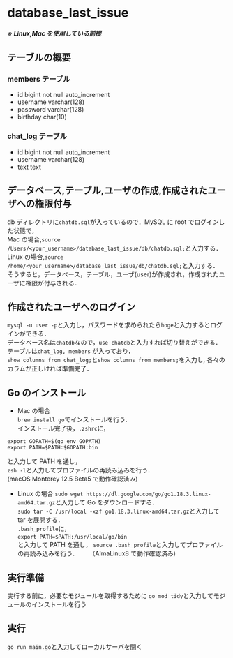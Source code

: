 # database_last_issue

##### ※ Linux,Mac を使用している前提

## テーブルの概要

### members テーブル

- id bigint not null auto_increment
- username varchar(128)
- password varchar(128)
- birthday char(10)

### chat_log テーブル

- id bigint not null auto_increment
- username varchar(128)
- text text

## データベース,テーブル,ユーザの作成,作成されたユーザへの権限付与

db ディレクトリに`chatdb.sql`が入っているので，MySQL に root でログインした状態で，  
Mac の場合,`source /Users/<your_username>/database_last_issue/db/chatdb.sql;`と入力する．  
Linux の場合,`source /home/<your_username>/database_last_issue/db/chatdb.sql;`と入力する．  
そうすると，データベース，テーブル，ユーザ(user)が作成され，作成されたユーザに権限が付与される．

## 作成されたユーザへのログイン

`mysql -u user -p`と入力し，パスワードを求められたら`hoge`と入力するとログインができる．  
データベース名は`chatdb`なので，`use chatdb`と入力すれば切り替えができる．テーブルは`chat_log, members` が入っており，  
`show columns from chat_log;`と`show columns from members;`を入力し, 各々のカラムが正しければ準備完了．

## Go のインストール

- Mac の場合  
  `brew install go`でインストールを行う．  
  インストール完了後，`.zshrc`に，

```
export GOPATH=$(go env GOPATH)
export PATH=$PATH:$GOPATH:bin
```

と入力して PATH を通し，  
`zsh -l`と入力してプロファイルの再読み込みを行う．  
(macOS Monterey 12.5 Beta5 で動作確認済み)

- Linux の場合
  `sudo wget https://dl.google.com/go/go1.18.3.linux-amd64.tar.gz`と入力して Go をダウンロードする．  
  `sudo tar -C /usr/local -xzf go1.18.3.linux-amd64.tar.gz`と入力して tar を展開する．  
  `.bash_profile`に，  
  `export PATH=$PATH:/usr/local/go/bin`  
  と入力して PATH を通し，
  `source .bash_profile`と入力してプロファイルの再読み込みを行う．　　
  （AlmaLinux8 で動作確認済み)

## 実行準備

実行する前に，必要なモジュールを取得するために
`go mod tidy`と入力してモジュールのインストールを行う

## 実行

`go run main.go`と入力してローカルサーバを開く
